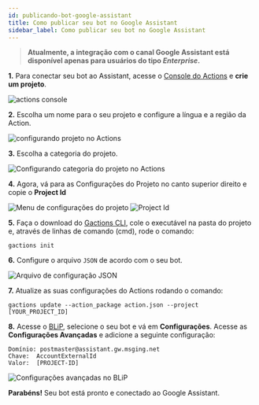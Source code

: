 ```yaml
---
id: publicando-bot-google-assistant
title: Como publicar seu bot no Google Assistant
sidebar_label: Como publicar seu bot no Google Assistant
---
```


> **Atualmente, a integração com o canal Google Assistant está disponível apenas para usuários do tipo *Enterprise*.**

  **1.** Para conectar seu bot ao Assistant, acesse o [Console do Actions](https://console.actions.google.com/u/0/) e **crie um projeto**.

![actions console](/img/channels/google-assistant/publicando-bot-google-assistant-1.png)

  **2.** Escolha um nome para o seu projeto e configure a língua e a região da Action.

![configurando projeto no Actions](/img/channels/google-assistant/publicando-bot-google-assistant-2.png)

  **3.** Escolha a categoria do projeto.

![Configurando categoria do projeto no Actions](/img/channels/google-assistant/publicando-bot-google-assistant-3.png)

  **4.** Agora, vá para as Configurações do Projeto no canto superior direito e copie o **Project Id**

  ![Menu de configurações do projeto](/img/channels/google-assistant/publicando-bot-google-assistant-4.png) 
  ![Project Id](/img/channels/google-assistant/publicando-bot-google-assistant-5.png)


  **5.** Faça o download do [Gactions CLI](https://developers.google.com/assistant/conversational/df-asdk/actions-sdk/gactions-cli), cole o executável na pasta do projeto e, através de linhas de comando (cmd), rode o comando:

  ```
  gactions init
  ```

  **6.** Configure o arquivo `JSON` de acordo com o seu bot.

  ![Arquivo de configuração JSON](/img/channels/google-assistant/publicando-bot-google-assistant-6.png)

  **7.** Atualize as suas configurações do Actions rodando o comando:

  ```
  gactions update --action_package action.json --project [YOUR_PROJECT_ID]
  
  ```

  **8.** Acesse o [BLiP](https://portal.blip.ai), selecione o seu bot e vá em **Configurações**. Acesse as **Configurações Avançadas** e adicione a seguinte configuração:  

    Domínio: postmaster@assistant.gw.msging.net
    Chave:  AccountExternalId
    Valor:  [PROJECT-ID]  

  ![Configurações avançadas no BLiP](/img/channels/google-assistant/publicando-bot-google-assistant-7.png)


**Parabéns!** Seu bot está pronto e conectado ao Google Assistant.


<!-- Rating frame -->
<script type="text/javascript" src="/scripts/rating.js"></script>